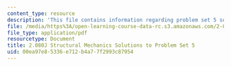 ```yaml
---
content_type: resource
description: 'This file contains information regarding problem set 5 solution. '
file: /media/https%3A/open-learning-course-data-rc.s3.amazonaws.com/2-080j-structural-mechanics-fall-2013/00ea97e85336e712b4a77f2993c87954_MIT2_080JF13_ProbSet_5_Sol.pdf
file_type: application/pdf
resourcetype: Document
title: 2.080J Structural Mechanics Solutions to Problem Set 5
uid: 00ea97e8-5336-e712-b4a7-7f2993c87954
---
```

